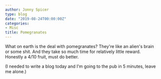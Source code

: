 ```yaml
---
author: Jonny Spicer
type: blog
date: "2019-08-24T00:00:00Z"
categories:
- Misc
title: Pomegranates
---
```

What on earth is the deal with pomegranates? They're like
an alien's brain or some shit. And they take so much time
for relatively little reward. Honestly a 4/10 fruit, must do better.

(I needed to write a blog today and I'm going to the pub in 5 minutes, leave me alone.)
